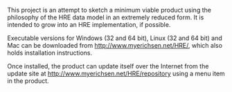 This project is an attempt to sketch a minimum viable product using the philosophy of the HRE data model in an extremely reduced form.
It is intended to grow into an HRE implementation, if possible.

Executable versions for Windows (32 and 64 bit), Linux (32 and 64 bit) and Mac can be downloaded from http://www.myerichsen.net/HRE/, which also holds installation instructions.

Once installed, the product can update itself over the Internet from the update site at http://www.myerichsen.net/HRE/repository using a menu item in the product.